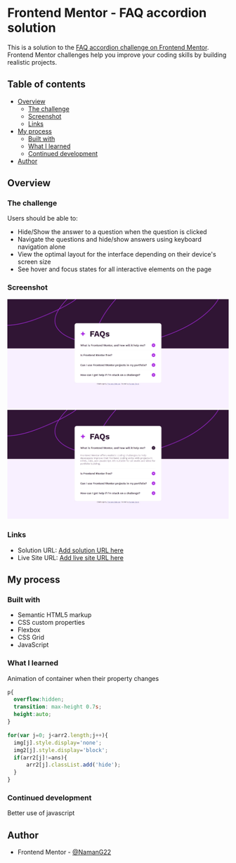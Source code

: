 # Frontend Mentor - FAQ accordion solution

This is a solution to the [FAQ accordion challenge on Frontend Mentor](https://www.frontendmentor.io/challenges/faq-accordion-wyfFdeBwBz). Frontend Mentor challenges help you improve your coding skills by building realistic projects. 

## Table of contents

- [Overview](#overview)
  - [The challenge](#the-challenge)
  - [Screenshot](#screenshot)
  - [Links](#links)
- [My process](#my-process)
  - [Built with](#built-with)
  - [What I learned](#what-i-learned)
  - [Continued development](#continued-development)
- [Author](#author)

## Overview

### The challenge

Users should be able to:

- Hide/Show the answer to a question when the question is clicked
- Navigate the questions and hide/show answers using keyboard navigation alone
- View the optimal layout for the interface depending on their device's screen size
- See hover and focus states for all interactive elements on the page

### Screenshot

![](Screenshot_28-2-2024_17332_127.0.0.1.jpeg)
![](Screenshot_28-2-2024_181631_127.0.0.1.jpeg)

### Links

- Solution URL: [Add solution URL here](https://github.com/NamanG22/FAQ)
- Live Site URL: [Add live site URL here](https://namang22.github.io/FAQ/)

## My process

### Built with

- Semantic HTML5 markup
- CSS custom properties
- Flexbox
- CSS Grid
- JavaScript

### What I learned

Animation of container when their property changes

```css
p{
  overflow:hidden;
  transition: max-height 0.7s;
  height:auto;
}
```
```js
for(var j=0; j<arr2.length;j++){
  img[j].style.display='none';
  img2[j].style.display='block'; 
  if(arr2[j]!=ans){
      arr2[j].classList.add('hide');
  }
}
```

### Continued development

Better use of javascript

## Author

- Frontend Mentor - [@NamanG22](https://www.frontendmentor.io/profile/NamanG22)